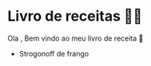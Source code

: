 # Livro de receitas :man_cook:

Ola , Bem  vindo ao meu livro de receita :wave:

- Strogonoff de frango 
